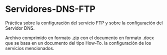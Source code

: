 # Servidores-DNS-FTP
Práctica sobre la configuración del servicio FTP y sobre la configuración del Servidor DNS.

Archivo comprimido en formato .zip con el documento en formato .docx que se basa en un documento del tipo How-To. la configuración de los servicios mencionados.
